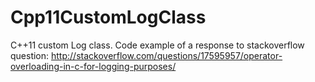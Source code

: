Cpp11CustomLogClass
===================

C++11 custom Log class. Code example of a response to stackoverflow question: http://stackoverflow.com/questions/17595957/operator-overloading-in-c-for-logging-purposes/
